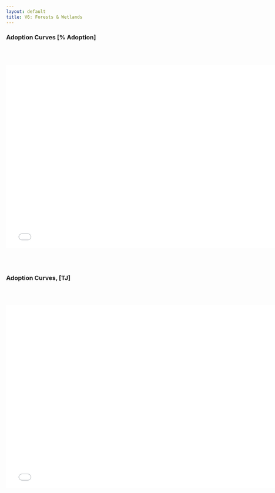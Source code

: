 ```yaml
---
layout: default
title: V6: Forests & Wetlands
---
```


### Adoption Curves [% Adoption]
<br/><br/>

<iframe id='igraph' scrolling='no' style='border:none' seamless='seamless' src= "acurves-custom-pathway-World-ForestsWetlands.html" height='500' width='150%'></iframe>

<br/><br/>
### Adoption Curves, [TJ]
<br/><br/>

<iframe id='igraph' scrolling='no' style='border:none' seamless='seamless' src= "acurves-custom-absolute-pathway-World-ForestsWetlands.html" height='500' width='150%'></iframe>
